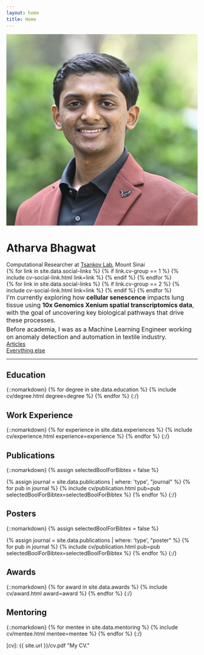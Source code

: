 ```yaml
---
layout: home
title: Home
---
```


<div id="intro-wrapper" class="l-text">
 <div id="intro-title-wrapper">
  <div id="intro-image-wrapper">
   <img id="intro-image" src="/images/portrait.jpg"></div>
  <div id="intro-title-text-wrapper">
   <h1 id="intro-title">Atharva Bhagwat</h1>
   <div id="intro-subtitle">Computational Researcher at <a style="color: $silver" href="https://www.tsankovlab.org/" target='_blank'>Tsankov Lab</a>, Mount Sinai</div>
   <!-- <div id="intro-title-socials">
    {% for link in site.data.social-links %}
     {% if link.on-homepage == true %}
      {% include social-link.html link=link %}
     {% endif %}
    {% endfor %}
   </div> -->
   <div class="cv-image-links-wrapper">
    <div class="cv-image-links">
        {% for link in site.data.social-links %}
        {% if link.cv-group == 1 %}
            {% include cv-social-link.html link=link %}
        {% endif %}
        {% endfor %}
    </div>
    <div class="cv-image-links">
        {% for link in site.data.social-links %}
        {% if link.cv-group == 2 %}
            {% include cv-social-link.html link=link %}
        {% endif %}
        {% endfor %}
    </div>
    </div>
</div>
</div>

<div style="font-size: 1rem">
 <div>
I'm currently exploring how <b><span class="cv-vis">cellular senescence</span></b> impacts lung tissue using <b><span class="cv-ai">10x Genomics Xenium spatial transcriptomics data</span></b>, with the goal of uncovering key biological pathways that drive these processes.
 </div>
 <div style="height: 0.2rem"></div>
 <div>
Before academia, I was as a Machine Learning Engineer working on anomaly detection and automation in textile industry.
 </div>
</div>
</div>

<div id="everything-else" class="l-middle">
<a href="{{ site.url }}/cv"><div><i class="fa fa-newspaper icon icon-right-space"></i>Articles</div></a>
<!-- <a href="{{ site.url }}/projects"><div><i class="fa fa-shapes icon icon-right-space"></i>Projects</div></a> -->
<a href="{{ site.url }}/everything-else"><div><i class="fa fa-ellipsis-h icon icon-right-space"></i>Everything else</div></a>
</div>

<hr class="l-page home-hr">

## Education

{::nomarkdown}
{% for degree in site.data.education %}
{% include cv/degree.html degree=degree %}
{% endfor %}
{:/}

## Work Experience

{::nomarkdown}
{% for experience in site.data.experiences %}
{% include cv/experience.html experience=experience %}
{% endfor %}
{:/}

## Publications

{::nomarkdown}
{% assign selectedBoolForBibtex = false %}

{% assign journal = site.data.publications | where: 'type', "journal" %}
{% for pub in journal %}
{% include cv/publication.html pub=pub selectedBoolForBibtex=selectedBoolForBibtex %}
{% endfor %}
{:/}

## Posters

{::nomarkdown}
{% assign selectedBoolForBibtex = false %}

{% assign journal = site.data.publications | where: 'type', "poster" %}
{% for pub in journal %}
{% include cv/publication.html pub=pub selectedBoolForBibtex=selectedBoolForBibtex %}
{% endfor %}
{:/}

## Awards

{::nomarkdown}
{% for award in site.data.awards %}
{% include cv/award.html award=award %}
{% endfor %}
{:/}

## Mentoring

{::nomarkdown}
{% for mentee in site.data.mentoring %}
{% include cv/mentee.html mentee=mentee %}
{% endfor %}
{:/}

[cv]: {{ site.url }}/cv.pdf "My CV."
